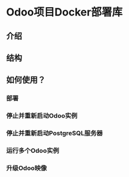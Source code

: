 # Odoo项目Docker部署库

## 介绍
## 结构
## 如何使用？
### 部署
### 停止并重新启动Odoo实例
### 停止并重新启动PostgreSQL服务器
### 运行多个Odoo实例
### 升级Odoo映像